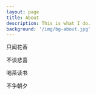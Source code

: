 ```yaml
---
layout: page
title: About
description: This is what I do.
background: '/img/bg-about.jpg'
---
```


只闻花香

不谈悲喜

喝茶读书

不争朝夕